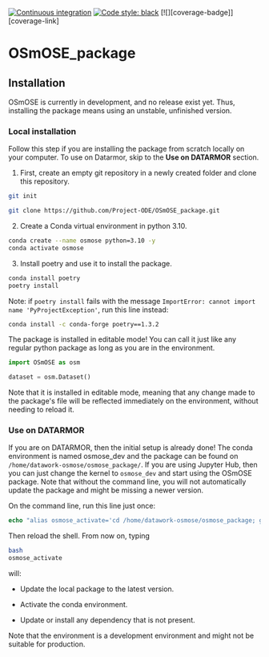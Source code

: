 [![Continuous integration][ci-badge]][ci-link]
[![Code style: black][black-badge]][black-link]
[![][coverage-badge]][coverage-link]

[ci-badge]: https://github.com/Project-ODE/osmose-toolkit/actions/workflows/github-ci.yml/badge.svg
[ci-link]: https://github.com/Project-ODE/osmose-toolkit/actions/workflows/github-ci.yml
[black-badge]: https://img.shields.io/badge/code%20style-black-000000.svg
[black-link]: https://github.com/psf/black

# OSmOSE_package


## Installation

OSmOSE is currently in development, and no release exist yet. Thus, installing the package means using an unstable, unfinished version.

### Local installation

Follow this step if you are installing the package from scratch locally on your computer. To use on Datarmor, skip to the **Use on DATARMOR** section.

1. First, create an empty git repository in a newly created folder and clone this repository.

```bash
git init

git clone https://github.com/Project-ODE/OSmOSE_package.git
```

2. Create a Conda virtual environment in python 3.10.

```bash
conda create --name osmose python=3.10 -y
conda activate osmose
```

3. Install poetry and use it to install the package.

```bash
conda install poetry
poetry install
```

Note: if `poetry install` fails with the message ``ImportError: cannot import name 'PyProjectException'``, run this line instead:

```bash
conda install -c conda-forge poetry==1.3.2
```

The package is installed in editable mode! You can call it just like any regular python package as long as you are in the environment.

```python
import OSmOSE as osm

dataset = osm.Dataset()
```

Note that it is installed in editable mode, meaning that any change made to the package's file will be reflected immediately on the environment, without needing to reload it. 

### Use on DATARMOR

If you are on DATARMOR, then the initial setup is already done! The conda environment is named osmose_dev and the package can be found on `/home/datawork-osmose/osmose_package/`. If you are using Jupyter Hub, then you can just change the kernel to `osmose_dev` and start using the OSmOSE package. Note that without the command line, you will not automatically update the package and might be missing a newer version.

On the command line, run this line just once:

```csh
echo "alias osmose_activate='cd /home/datawork-osmose/osmose_package; git checkout main; git pull origin main; . /appli/anaconda/latest/etc/profile.d/conda.sh; conda activate /home/datawork-osmose/conda-env/osmose_dev/; cd -'" >> .bashrc
```

Then reload the shell. From now on, typing 
```bash
bash
osmose_activate
``` 
will:

- Update the local package to the latest version.

- Activate the conda environment.

- Update or install any dependency that is not present.

Note that the environment is a development environment and might not be suitable for production.